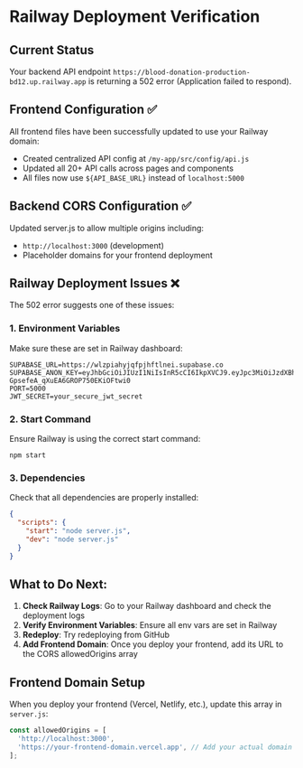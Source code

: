 # Railway Deployment Verification

## Current Status
Your backend API endpoint `https://blood-donation-production-bd12.up.railway.app` is returning a 502 error (Application failed to respond).

## Frontend Configuration ✅
All frontend files have been successfully updated to use your Railway domain:
- Created centralized API config at `/my-app/src/config/api.js`
- Updated all 20+ API calls across pages and components
- All files now use `${API_BASE_URL}` instead of `localhost:5000`

## Backend CORS Configuration ✅
Updated server.js to allow multiple origins including:
- `http://localhost:3000` (development)
- Placeholder domains for your frontend deployment

## Railway Deployment Issues ❌
The 502 error suggests one of these issues:

### 1. Environment Variables
Make sure these are set in Railway dashboard:
```
SUPABASE_URL=https://wlzpiahyjqfpjhftlnei.supabase.co
SUPABASE_ANON_KEY=eyJhbGciOiJIUzI1NiIsInR5cCI6IkpXVCJ9.eyJpc3MiOiJzdXBhYmFzZSIsInJlZiI6IndsenBpYWh5anFmcGpoZnRsbmVpIiwicm9sZSI6ImFub24iLCJpYXQiOjE3NTUwMDk3MjgsImV4cCI6MjA3MDU4NTcyOH0.Gy_fxtrcfuXU-GpsefeA_qXuEA6GROP750EKiOFtwi0
PORT=5000
JWT_SECRET=your_secure_jwt_secret
```

### 2. Start Command
Ensure Railway is using the correct start command:
```
npm start
```

### 3. Dependencies
Check that all dependencies are properly installed:
```json
{
  "scripts": {
    "start": "node server.js",
    "dev": "node server.js"
  }
}
```

## What to Do Next:

1. **Check Railway Logs**: Go to your Railway dashboard and check the deployment logs
2. **Verify Environment Variables**: Ensure all env vars are set in Railway
3. **Redeploy**: Try redeploying from GitHub
4. **Add Frontend Domain**: Once you deploy your frontend, add its URL to the CORS allowedOrigins array

## Frontend Domain Setup
When you deploy your frontend (Vercel, Netlify, etc.), update this array in `server.js`:
```javascript
const allowedOrigins = [
  'http://localhost:3000',
  'https://your-frontend-domain.vercel.app', // Add your actual domain here
];
```